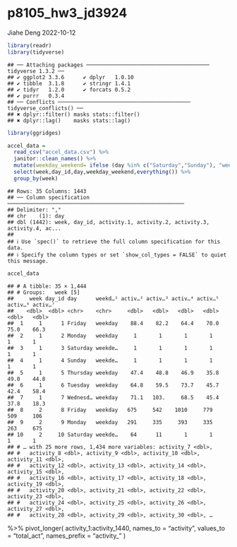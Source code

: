 p8105_hw3_jd3924
================
Jiahe Deng
2022-10-12

``` r
library(readr)
library(tidyverse)
```

    ## ── Attaching packages ─────────────────────────────────────── tidyverse 1.3.2 ──
    ## ✔ ggplot2 3.3.6      ✔ dplyr   1.0.10
    ## ✔ tibble  3.1.8      ✔ stringr 1.4.1 
    ## ✔ tidyr   1.2.0      ✔ forcats 0.5.2 
    ## ✔ purrr   0.3.4      
    ## ── Conflicts ────────────────────────────────────────── tidyverse_conflicts() ──
    ## ✖ dplyr::filter() masks stats::filter()
    ## ✖ dplyr::lag()    masks stats::lag()

``` r
library(ggridges)
```

``` r
accel_data =
  read_csv("accel_data.csv") %>%
  janitor::clean_names() %>%
  mutate(weekday_weekend= ifelse (day %in% c("Saturday","Sunday"), "weekdend", "weekday")) %>%
  select(week,day_id,day,weekday_weekend,everything()) %>%
  group_by(week)
```

    ## Rows: 35 Columns: 1443
    ## ── Column specification ────────────────────────────────────────────────────────
    ## Delimiter: ","
    ## chr    (1): day
    ## dbl (1442): week, day_id, activity.1, activity.2, activity.3, activity.4, ac...
    ## 
    ## ℹ Use `spec()` to retrieve the full column specification for this data.
    ## ℹ Specify the column types or set `show_col_types = FALSE` to quiet this message.

``` r
accel_data
```

    ## # A tibble: 35 × 1,444
    ## # Groups:   week [5]
    ##     week day_id day      weekd…¹ activ…² activ…³ activ…⁴ activ…⁵ activ…⁶ activ…⁷
    ##    <dbl>  <dbl> <chr>    <chr>     <dbl>   <dbl>   <dbl>   <dbl>   <dbl>   <dbl>
    ##  1     1      1 Friday   weekday    88.4    82.2    64.4    70.0    75.0    66.3
    ##  2     1      2 Monday   weekday     1       1       1       1       1       1  
    ##  3     1      3 Saturday weekde…     1       1       1       1       1       1  
    ##  4     1      4 Sunday   weekde…     1       1       1       1       1       1  
    ##  5     1      5 Thursday weekday    47.4    48.8    46.9    35.8    49.0    44.8
    ##  6     1      6 Tuesday  weekday    64.8    59.5    73.7    45.7    42.4    58.4
    ##  7     1      7 Wednesd… weekday    71.1   103.     68.5    45.4    37.8    18.3
    ##  8     2      8 Friday   weekday   675     542    1010     779     509     106  
    ##  9     2      9 Monday   weekday   291     335     393     335     263     675  
    ## 10     2     10 Saturday weekde…    64      11       1       1       1       1  
    ## # … with 25 more rows, 1,434 more variables: activity_7 <dbl>,
    ## #   activity_8 <dbl>, activity_9 <dbl>, activity_10 <dbl>, activity_11 <dbl>,
    ## #   activity_12 <dbl>, activity_13 <dbl>, activity_14 <dbl>, activity_15 <dbl>,
    ## #   activity_16 <dbl>, activity_17 <dbl>, activity_18 <dbl>, activity_19 <dbl>,
    ## #   activity_20 <dbl>, activity_21 <dbl>, activity_22 <dbl>, activity_23 <dbl>,
    ## #   activity_24 <dbl>, activity_25 <dbl>, activity_26 <dbl>, activity_27 <dbl>,
    ## #   activity_28 <dbl>, activity_29 <dbl>, activity_30 <dbl>, …

%\>% pivot_longer( activity_1:activity_1440, names_to = “activity”,
values_to = “total_act”, names_prefix = “activity\_” )
